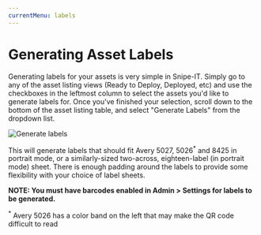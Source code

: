 ```yaml
---
currentMenu: labels
---
```


# Generating Asset Labels

Generating labels for your assets is very simple in Snipe-IT. Simply go to any of the asset listing views (Ready to Deploy, Deployed, etc) and use the checkboxes in the leftmost column to select the assets you'd like to generate labels for. Once you've finished your selection, scroll down to the bottom of the asset listing table, and select "Generate Labels" from the dropdown list.

![Generate labels](/img/labels.png)

This will generate labels that should fit Avery 5027, 5026<sup>*</sup> and 8425 in portrait mode, or a similarly-sized two-across, eighteen-label (in portrait mode) sheet. There is enough padding around the labels to provide some flexibility with your choice of label sheets.

**NOTE: You must have barcodes enabled in Admin > Settings for labels to be generated.**

<sup>*</sup>   Avery 5026 has a color band on the left that may make the QR code difficult to read
